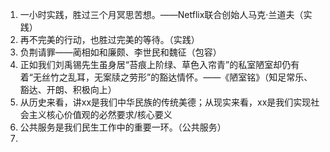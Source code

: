 1. 一小时实践，胜过三个月冥思苦想。——Netflix联合创始人马克·兰道夫（实践）
2. 再不完美的行动，也胜过完美的等待。（实践）
3. 负荆请罪——蔺相如和廉颇、李世民和魏征（包容）
4. 正如我们刘禹锡先生虽身居“苔痕上阶绿、草色入帘青”的私室陋室却仍有着“无丝竹之乱耳，无案牍之劳形”的豁达情怀。——《陋室铭》（知足常乐、豁达、开朗、积极向上）
5. 从历史来看，讲xx是我们中华民族的传统美德；从现实来看，xx是我们实现社会主义核心价值观的必然要求/核心要义
6. 公共服务是我们民生工作中的重要一环。（公共服务）
7. 
